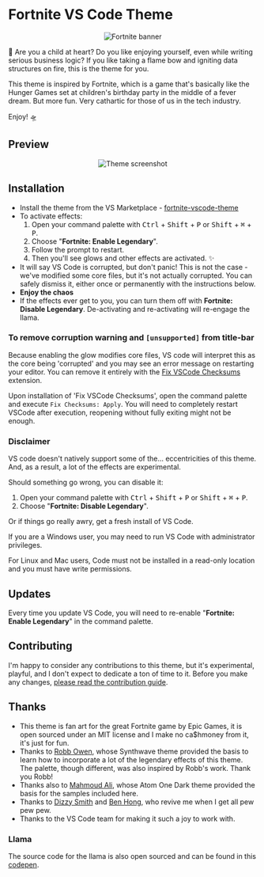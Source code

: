 # Fortnite VS Code Theme

<div align="center">
  
![Fortnite banner](/banner.png "Fortnite banner")

</div>

🐔 Are you a child at heart? Do you like enjoying yourself, even while writing serious business logic? If you like taking a flame bow and igniting data structures on fire, this is the theme for you.

This theme is inspired by Fortnite, which is a game that's basically like the Hunger Games set at children's birthday party in the middle of a fever dream. But more fun. Very cathartic for those of us in the tech industry.

Enjoy! 🛸


## Preview

<div align="center">

![Theme screenshot](/theme.png "Theme screenshot")
  
</div>

## Installation

- Install the theme from the VS Marketplace - [fortnite-vscode-theme](https://marketplace.visualstudio.com/items?itemName=sarah.drasner.fortnite-vscode-theme)
- To activate effects:
    1. Open your command palette with <kbd>Ctrl</kbd> + <kbd>Shift</kbd> + <kbd>P</kbd> or <kbd>Shift</kbd> + <kbd>⌘</kbd> + <kbd>P</kbd>.
    2. Choose "**Fortnite: Enable Legendary**". 
    3. Follow the prompt to restart.
    4. Then you'll see glows and other effects are activated. ✨
- It will say VS Code is corrupted, but don't panic! This is not the case - we've modified some core files, but it's not actually corrupted. You can safely dismiss it, either once or permanently with the instructions below.
- **Enjoy the chaos**
- If the effects ever get to you, you can turn them off with **Fortnite: Disable Legendary**. De-activating and re-activating will re-engage the llama.

### To remove corruption warning and `[unsupported]` from title-bar

Because enabling the glow modifies core files, VS code will interpret this as the core being 'corrupted' and you may see an error message on restarting your editor. You can remove it entirely with the [Fix VSCode Checksums](https://marketplace.visualstudio.com/items?itemName=lehni.vscode-fix-checksums 'Fix VSCode Checksums') extension.

Upon installation of 'Fix VSCode Checksums', open the command palette and execute `Fix Checksums: Apply`. You will need to completely restart VSCode after execution, reopening without fully exiting might not be enough.

### Disclaimer

VS code doesn't natively support some of the... eccentricities of this theme. And, as a result, a lot of the effects are experimental. 

Should something go wrong, you can disable it:

1. Open your command palette with <kbd>Ctrl</kbd> + <kbd>Shift</kbd> + <kbd>P</kbd> or <kbd>Shift</kbd> + <kbd>⌘</kbd> + <kbd>P</kbd>.
2. Choose "**Fortnite: Disable Legendary**".

Or if things go really awry, get a fresh install of VS Code.

If you are a Windows user, you may need to run VS Code with administrator privileges. 

For Linux and Mac users, Code must not be installed in a read-only location and you must have write permissions.

## Updates

Every time you update VS Code, you will need to re-enable "**Fortnite: Enable Legendary**" in the command palette.

## Contributing

I'm happy to consider any contributions to this theme, but it's experimental, playful, and I don't expect to dedicate a ton of time to it. Before you make any changes, [please read the contribution guide](https://github.com/sdras/fortnite-vscode-theme/blob/master/CONTRIBUTING.md).

## Thanks

- This theme is fan art for the great Fortnite game by Epic Games, it is open sourced under an MIT license and I make no ca$hmoney from it, it's just for fun.
- Thanks to [Robb Owen](https://twitter.com/Robb0wen), whose Synthwave theme provided the basis to learn how to incorporate a lot of the legendary effects of this theme. The palette, though different, was also inspired by Robb's work. Thank you Robb!
- Thanks also to [Mahmoud Ali](https://marketplace.visualstudio.com/publishers/akamud), whose Atom One Dark theme provided the basis for the samples included here.
- Thanks to [Dizzy Smith](https://twitter.com/dizzyd) and [Ben Hong](https://twitter.com/bencodezen), who revive me when I get all pew pew pew.
- Thanks to the VS Code team for making it such a joy to work with.

### Llama

The source code for the llama is also open sourced and can be found in this [codepen](https://codepen.io/sdras/pen/28c07e055d16636ae47aa154b0f933b8).
